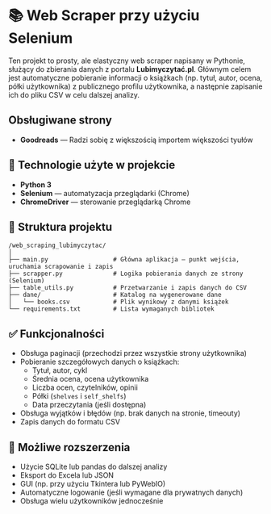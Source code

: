 # 📚 Web Scraper przy użyciu Selenium

Ten projekt to prosty, ale elastyczny web scraper napisany w Pythonie, służący do zbierania danych z portalu **Lubimyczytać.pl**. Głównym celem jest automatyczne pobieranie informacji o książkach (np. tytuł, autor, ocena, półki użytkownika) z publicznego profilu użytkownika, a następnie zapisanie ich do pliku CSV w celu dalszej analizy.


## Obsługiwane strony

- **Goodreads** — Radzi sobię z większością importem większości tyułów

## 🔧 Technologie użyte w projekcie

- **Python 3**
- **Selenium** — automatyzacja przeglądarki (Chrome)
- **ChromeDriver** — sterowanie przeglądarką Chrome

## 📁 Struktura projektu

```
/web_scraping_lubimyczytac/
│
├── main.py                  # Główna aplikacja — punkt wejścia, uruchamia scrapowanie i zapis
├── scrapper.py              # Logika pobierania danych ze strony (Selenium)
├── table_utils.py           # Przetwarzanie i zapis danych do CSV
├── dane/                    # Katalog na wygenerowane dane
│   └── books.csv            # Plik wynikowy z danymi książek
└── requirements.txt         # Lista wymaganych bibliotek
```

## ✅ Funkcjonalności

- Obsługa paginacji (przechodzi przez wszystkie strony użytkownika)
- Pobieranie szczegółowych danych o książkach:
  - Tytuł, autor, cykl
  - Średnia ocena, ocena użytkownika
  - Liczba ocen, czytelników, opinii
  - Półki (`shelves` i `self_shelfs`)
  - Data przeczytania (jeśli dostępna)
- Obsługa wyjątków i błędów (np. brak danych na stronie, timeouty)
- Zapis danych do formatu CSV

## 🧠 Możliwe rozszerzenia

- Użycie SQLite lub pandas do dalszej analizy
- Eksport do Excela lub JSON
- GUI (np. przy użyciu Tkintera lub PyWebIO)
- Automatyczne logowanie (jeśli wymagane dla prywatnych danych)
- Obsługa wielu użytkowników jednocześnie
